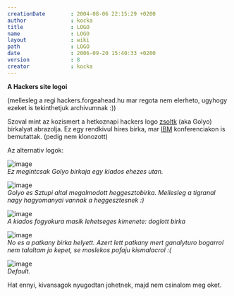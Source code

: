 ```yaml
---
creationDate        : 2004-08-06 22:15:29 +0200 
author              : kocka 
title               : LOGO 
name                : LOGO 
layout              : wiki 
path                : LOGO 
date                : 2006-09-20 15:40:33 +0200 
version             : 8 
creator             : kocka 
---
```

__A Hackers site logoi__

(mellesleg a regi hackers.forgeahead.hu mar regota nem elerheto, ugyhogy ezeket is tekinthetjuk archivumnak :))

Szoval mint az kozismert a hetkoznapi hackers logo [zsoltk](zsoltk.html) (aka Golyo) birkalyat abrazolja. Ez egy rendkivul hires birka, mar [IBM](IBM.html) konferenciakon is bemutattak. (pedig nem klonozott)

Az alternativ logok:

![image](http://www.jhacks.hu/space/LOGO/hackers-logo-alultaplalt.png)<br/>
_Ez megintcsak Golyo birkaja egy kiados ehezes utan._

![image](http://www.jhacks.hu/space/start/2004-07-26/3/hackers-logo-heggeszto.png)<br/>
_Golyo es Sztupi altal megalmodott heggesztobirka. Mellesleg a tigranal nagy hagyomanyai vannak a heggesztesnek :)_

![image](http://www.jhacks.hu/space/start/2004-07-26/3/hackers-logo-doglottbirka.png)<br/>
_A kiados fogyokura masik lehetseges kimenete: doglott birka_

![image](http://www.jhacks.hu/space/start/2004-07-26/3/hackers-logo-patkany.png)<br/>
_No es a patkany birka helyett. Azert lett patkany mert ganalyturo bogarrol nem talaltam jo kepet, se moslekos pofaju kismalacrol :(_

![image](http://www.jhacks.hu/space/LOGO/hackers-logo.png)<br/>
_Default._


Hat ennyi, kivansagok nyugodtan johetnek, majd nem csinalom meg oket.
